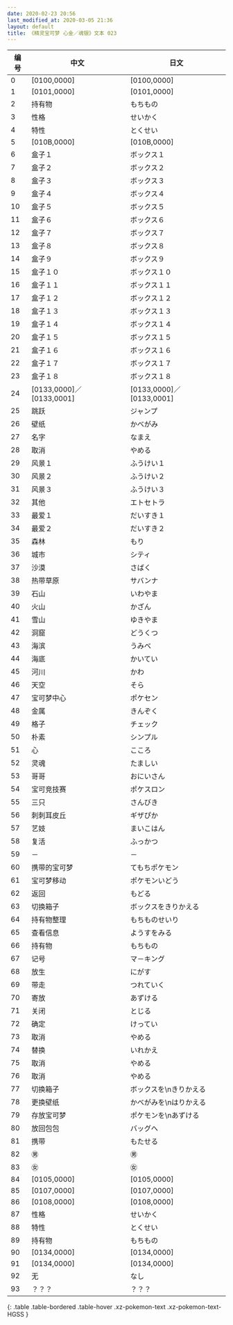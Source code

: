 ```yaml
---
date: 2020-02-23 20:56
last_modified_at: 2020-03-05 21:36
layout: default
title: 《精灵宝可梦 心金／魂银》文本 023
---
```

| 编号 | 中文 | 日文 |
| ---- | ---- | ---- |
| 0 | [0100,0000] | [0100,0000] |
| 1 | [0101,0000] | [0101,0000] |
| 2 | 持有物 | もちもの |
| 3 | 性格 | せいかく |
| 4 | 特性 | とくせい |
| 5 | [010B,0000] | [010B,0000] |
| 6 | 盒子１ | ボックス１ |
| 7 | 盒子２ | ボックス２ |
| 8 | 盒子３ | ボックス３ |
| 9 | 盒子４ | ボックス４ |
| 10 | 盒子５ | ボックス５ |
| 11 | 盒子６ | ボックス６ |
| 12 | 盒子７ | ボックス７ |
| 13 | 盒子８ | ボックス８ |
| 14 | 盒子９ | ボックス９ |
| 15 | 盒子１０ | ボックス１０ |
| 16 | 盒子１１ | ボックス１１ |
| 17 | 盒子１２ | ボックス１２ |
| 18 | 盒子１３ | ボックス１３ |
| 19 | 盒子１４ | ボックス１４ |
| 20 | 盒子１５ | ボックス１５ |
| 21 | 盒子１６ | ボックス１６ |
| 22 | 盒子１７ | ボックス１７ |
| 23 | 盒子１８ | ボックス１８ |
| 24 | [0133,0000]／[0133,0001] | [0133,0000]／[0133,0001] |
| 25 | 跳跃 | ジャンプ |
| 26 | 壁纸 | かべがみ |
| 27 | 名字 | なまえ |
| 28 | 取消 | やめる |
| 29 | 风景１ | ふうけい１ |
| 30 | 风景２ | ふうけい２ |
| 31 | 风景３ | ふうけい３ |
| 32 | 其他 | エトセトラ |
| 33 | 最爱１ | だいすき１ |
| 34 | 最爱２ | だいすき２ |
| 35 | 森林 | もり |
| 36 | 城市 | シティ |
| 37 | 沙漠 | さばく |
| 38 | 热带草原 | サバンナ |
| 39 | 石山 | いわやま |
| 40 | 火山 | かざん |
| 41 | 雪山 | ゆきやま |
| 42 | 洞窟 | どうくつ |
| 43 | 海滨 | うみべ |
| 44 | 海底 | かいてい |
| 45 | 河川 | かわ |
| 46 | 天空 | そら |
| 47 | 宝可梦中心 | ポケセン |
| 48 | 金属 | きんぞく |
| 49 | 格子 | チェック |
| 50 | 朴素 | シンプル |
| 51 | 心 | こころ |
| 52 | 灵魂 | たましい |
| 53 | 哥哥 | おにいさん |
| 54 | 宝可竞技赛 | ポケスロン |
| 55 | 三只 | さんびき |
| 56 | 刺刺耳皮丘 | ギザぴか |
| 57 | 艺妓 | まいこはん |
| 58 | 复活 | ふっかつ |
| 59 | － | － |
| 60 | 携带的宝可梦 | てもちポケモン |
| 61 | 宝可梦移动 | ポケモンいどう |
| 62 | 返回 | もどる |
| 63 | 切换箱子 | ボックスをきりかえる |
| 64 | 持有物整理 | もちものせいり |
| 65 | 查看信息 | ようすをみる |
| 66 | 持有物 | もちもの |
| 67 | 记号 | マ－キング |
| 68 | 放生 | にがす |
| 69 | 带走 | つれていく |
| 70 | 寄放 | あずける |
| 71 | 关闭 | とじる |
| 72 | 确定 | けってい |
| 73 | 取消 | やめる |
| 74 | 替换 | いれかえ |
| 75 | 取消 | やめる |
| 76 | 取消 | やめる |
| 77 | 切换箱子 | ボックスを\nきりかえる |
| 78 | 更换壁纸 | かべがみを\nはりかえる |
| 79 | 存放宝可梦 | ポケモンを\nあずける |
| 80 | 放回包包 | バッグへ |
| 81 | 携带 | もたせる |
| 82 | ㊚ | ㊚ |
| 83 | ㊛ | ㊛ |
| 84 | [0105,0000] | [0105,0000] |
| 85 | [0107,0000] | [0107,0000] |
| 86 | [0108,0000] | [0108,0000] |
| 87 | 性格 | せいかく |
| 88 | 特性 | とくせい |
| 89 | 持有物 | もちもの |
| 90 | [0134,0000] | [0134,0000] |
| 91 | [0134,0000] | [0134,0000] |
| 92 | 无 | なし |
| 93 | ？？？ | ？？？ |
{: .table .table-bordered .table-hover .xz-pokemon-text .xz-pokemon-text-HGSS }